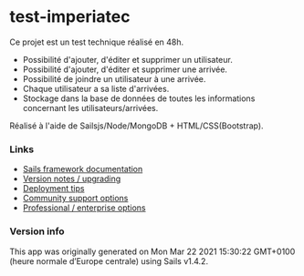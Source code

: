 # test-imperiatec

Ce projet est un test technique réalisé en 48h.

- Possibilité d'ajouter, d'éditer et supprimer un utilisateur.
- Possibilité d'ajouter, d'éditer et supprimer une arrivée.
- Possibilité de joindre un utilisateur à une arrivée.
- Chaque utilisateur a sa liste d'arrivées.
- Stockage dans la base de données de toutes les informations concernant les utilisateurs/arrivées.

Réalisé à l'aide de Sailsjs/Node/MongoDB + HTML/CSS(Bootstrap).


### Links

+ [Sails framework documentation](https://sailsjs.com/get-started)
+ [Version notes / upgrading](https://sailsjs.com/documentation/upgrading)
+ [Deployment tips](https://sailsjs.com/documentation/concepts/deployment)
+ [Community support options](https://sailsjs.com/support)
+ [Professional / enterprise options](https://sailsjs.com/enterprise)


### Version info

This app was originally generated on Mon Mar 22 2021 15:30:22 GMT+0100 (heure normale d’Europe centrale) using Sails v1.4.2.

<!-- Internally, Sails used [`sails-generate@2.0.3`](https://github.com/balderdashy/sails-generate/tree/v2.0.3/lib/core-generators/new). -->



<!--
Note:  Generators are usually run using the globally-installed `sails` CLI (command-line interface).  This CLI version is _environment-specific_ rather than app-specific, thus over time, as a project's dependencies are upgraded or the project is worked on by different developers on different computers using different versions of Node.js, the Sails dependency in its package.json file may differ from the globally-installed Sails CLI release it was originally generated with.  (Be sure to always check out the relevant [upgrading guides](https://sailsjs.com/upgrading) before upgrading the version of Sails used by your app.  If you're stuck, [get help here](https://sailsjs.com/support).)
-->

